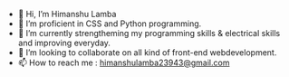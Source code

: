 - 👋 Hi, I’m Himanshu Lamba
- 👀 I’m proficient in CSS and Python programming.
- 🌱 I’m currently strengtheming my programming skills & electrical skills and improving everyday.
- 💞️ I’m looking to collaborate on all kind of front-end webdevelopment.
- 📫 How to reach me : himanshulamba23943@gmail.com

<!---
himanshulamba98/himanshulamba98 is a ✨ special ✨ repository because its `README.md` (this file) appears on your GitHub profile.
You can click the Preview link to take a look at your changes.
--->
